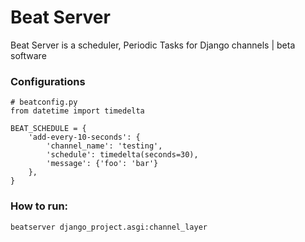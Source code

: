 # Beat Server

Beat Server is a scheduler, Periodic Tasks for Django channels | beta software


### Configurations

    # beatconfig.py
    from datetime import timedelta

    BEAT_SCHEDULE = {
        'add-every-10-seconds': {
            'channel_name': 'testing',
            'schedule': timedelta(seconds=30),
            'message': {'foo': 'bar'}
        },
    }

### How to run:

    beatserver django_project.asgi:channel_layer
